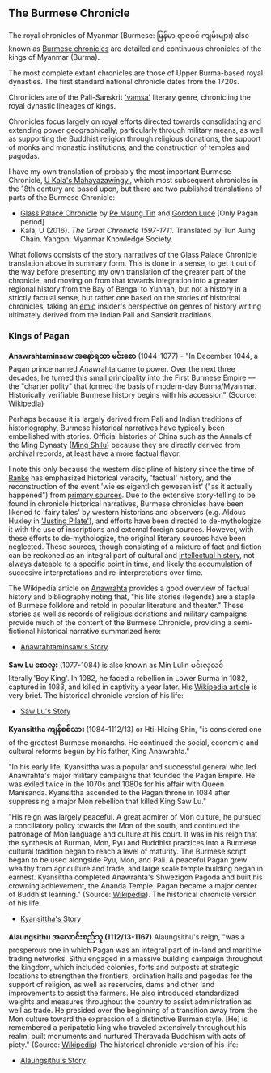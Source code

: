 ## The Burmese Chronicle

The royal chronicles of Myanmar (Burmese: မြန်မာ ရာဇဝင် ကျမ်းများ) also known as [Burmese chronicles](https://en.wikipedia.org/wiki/Burmese_chronicles) are detailed and continuous chronicles of the kings of Myanmar (Burma). 

The most complete extant chronicles are those of Upper Burma-based royal dynasties. The first standard national chronicle dates from the 1720s.

Chronicles are of the Pali-Sanskrit ['vamsa'](https://en.wikipedia.org/wiki/Va%E1%B9%83sa) literary genre, chronicling the royal dynastic lineages of kings.

Chronicles focus largely on royal efforts directed towards consolidating and extending power geographically, particularly through military means, as well as supporting the Buddhist religion through religious donations, the support of monks and monastic institutions, and the construction of temples and pagodas. 

I have my own translation of probably the most important Burmese Chronicle, [U Kala's Mahayazawingyi](https://en.wikipedia.org/wiki/Maha_Yazawin), 
which most subsequent chronicles in the 18th century are based upon, 
but there are two published translations of parts of the Burmese Chronicle: 

- [Glass Palace Chronicle](https://en.wikipedia.org/wiki/Glass_Palace_Chronicle) by [Pe Maung Tin](https://en.wikipedia.org/wiki/Pe_Maung_Tin) and [Gordon Luce](https://en.wikipedia.org/wiki/Gordon_Luce) [Only Pagan period]
- Kala, U (2016). *The Great Chronicle 1597-1711.* Translated by Tun Aung Chain. Yangon: Myanmar Knowledge Society.

What follows consists of the story narratives of the Glass Palace Chronicle translation above in summary form. 
This is done in a sense, to get it out of the way before presenting my own translation of the greater part of the chronicle,
and moving on from that towards integration into a greater regional history from the Bay of Bengal to Yunnan,
but not a history in a strictly factual sense, but rather one based on the stories of historical chronicles,
taking an [emic](https://en.wikipedia.org/wiki/Emic_and_etic) insider's perspective on genres of history writing ultimately derived from the Indian Pali and Sanskrit traditions. 

### Kings of Pagan

**Anawrahtaminsaw အနော်ရထာ မင်းစော** (1044-1077) - 
"In December 1044, a Pagan prince named Anawrahta came to power. Over the next three decades, he turned this small principality 
into the First Burmese Empire — the "charter polity" that formed the basis of modern-day Burma/Myanmar.
Historically verifiable Burmese history begins with his accession" (Source: [Wikipedia](https://en.wikipedia.org/wiki/Pagan_Kingdom#Pagan_Empire))

Perhaps because it is largely derived from Pali and Indian traditions of historiography, Burmese historical narratives have typically been embellished with stories.
Official histories of China such as the Annals of the Ming Dynasty ([Ming Shilu](https://en.wikipedia.org/wiki/Ming_Shilu)) because they are directly derived from archival records, 
at least have a more factual flavor.

I note this only because the western discipline of history since the time of [Ranke](https://en.wikipedia.org/wiki/Leopold_von_Ranke) has emphasized historical veracity, 'factual' history, and the reconstruction of the event 'wie es eigentlich gewesen ist' ("as it actually happened") from [primary sources](https://en.wikipedia.org/wiki/Primary_source). Due to the extensive story-telling to be found in chronicle historical narratives, Burmese chronicles have been likened to 'fairy tales' by western historians and observers (e.g. Aldous Huxley in ['Justing Pilate'](https://en.wikipedia.org/wiki/Jesting_Pilate)), and efforts have been directed to de-mythologize it with the use of inscriptions and external foreign sources. However, with these efforts to de-mythologize, the original literary sources have been neglected. These sources, though consisting of a mixture of fact and fiction can be reckoned as an integral part of cultural and [intellectual history](https://en.wikipedia.org/wiki/Intellectual_history), not always dateable to a specific point in time, and likely the accumulation of succesive interpretations and re-interpretations over time.   

The Wikipedia article on [Anawrahta](https://en.wikipedia.org/wiki/Anawrahta) provides a good overview of factual history and bibliography noting that, "his life stories (legends) are a staple of Burmese folklore and retold in popular literature and theater." These stories as well as records of religious donations and military campaigns provide much of the content of the Burmese Chronicle, providing a semi-fictional historical narrative summarized here:

- [Anawrahtaminsaw's Story](https://github.com/jonfernq/Digital-Philology/blob/main/BurmeseChronicle/AnawrahtaminsawStory.md)

**Saw Lu စောလူး** (1077-1084) is also known as Min Lulin မင်းလုလင် literally 'Boy King'. In 1082, he faced a rebellion in Lower Burma in 1082, captured in 1083, and killed in captivity a year later. His [Wikipedia article](https://en.wikipedia.org/wiki/Saw_Lu) is very brief. The historical chronicle version of his life: 

- [Saw Lu's Story](https://github.com/jonfernq/Digital-Philology/blob/main/BurmeseChronicle/SawLuStory.md) 

**Kyansittha ကျန်စစ်သား** (1084-1112/13) or Hti-Hlaing Shin, "is considered one of the greatest Burmese monarchs. He continued the social, economic and cultural reforms begun by his father, King Anawrahta." 

"In his early life, Kyansittha was a popular and successful general who led Anawrahta's major military campaigns that founded the Pagan Empire. He was exiled twice in the 1070s and 1080s for his affair with Queen Manisanda. Kyansittha ascended to the Pagan throne in 1084 after suppressing a major Mon rebellion that killed King Saw Lu."

"His reign was largely peaceful. A great admirer of Mon culture, he pursued a conciliatory policy towards the Mon of the south, and continued the patronage of Mon language and culture at his court. It was in his reign that the synthesis of Burman, Mon, Pyu and Buddhist practices into a Burmese cultural tradition began to reach a level of maturity. The Burmese script began to be used alongside Pyu, Mon, and Pali. A peaceful Pagan grew wealthy from agriculture and trade, and large scale temple building began in earnest. Kyansittha completed Anawrahta's Shwezigon Pagoda and built his crowning achievement, the Ananda Temple. Pagan became a major center of Buddhist learning." (Source: [Wikipedia](https://en.wikipedia.org/wiki/Kyansittha)). The historical chronicle version of his life: 

- [Kyansittha's Story](https://github.com/jonfernq/Digital-Philology/blob/main/BurmeseChronicle/KyansitthaStory.md)

**Alaungsithu အလောင်းစည်သူ (1112/13-1167)** Alaungsithu's reign,  "was a prosperous one in which Pagan was an integral part of in-land and maritime trading networks. Sithu engaged in a massive building campaign throughout the kingdom, which included colonies, forts and outposts at strategic locations to strengthen the frontiers, ordination halls and pagodas for the support of religion, as well as reservoirs, dams and other land improvements to assist the farmers. He also introduced standardized weights and measures throughout the country to assist administration as well as trade. He presided over the beginning of a transition away from the Mon culture toward the expression of a distinctive Burman style. [He] is remembered a peripatetic king who traveled extensively throughout his realm, built monuments and nurtured Theravada Buddhism with acts of piety." (Source: [Wikipedia](https://en.wikipedia.org/wiki/Alaungsithu)) The historical chronicle version of his life: 

- [Alaungsithu's Story](https://github.com/jonfernq/Digital-Philology/blob/main/BurmeseChronicle/AlaungsithuStory.md)









